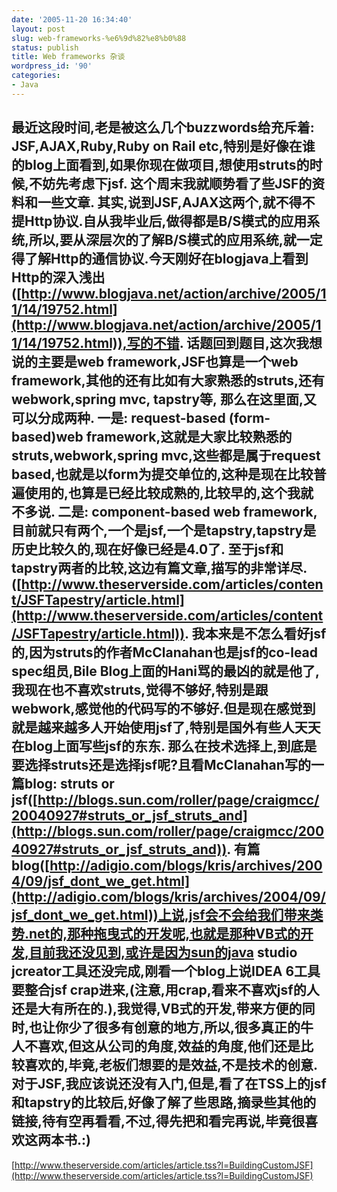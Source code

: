 ```yaml
---
date: '2005-11-20 16:34:40'
layout: post
slug: web-frameworks-%e6%9d%82%e8%b0%88
status: publish
title: Web frameworks 杂谈
wordpress_id: '90'
categories:
- Java
---
```



最近这段时间,老是被这么几个buzzwords给充斥着: JSF,AJAX,Ruby,Ruby on Rail etc,特别是好像在谁的blog上面看到,如果你现在做项目,想使用struts的时候,不妨先考虑下jsf. 这个周末我就顺势看了些JSF的资料和一些文章.
其实,说到JSF,AJAX这两个,就不得不提Http协议.自从我毕业后,做得都是B/S模式的应用系统,所以,要从深层次的了解B/S模式的应用系统,就一定得了解Http的通信协议.今天刚好在blogjava上看到 Http的深入浅出([http://www.blogjava.net/action/archive/2005/11/14/19752.html](http://www.blogjava.net/action/archive/2005/11/14/19752.html)),写的不错.
话题回到题目,这次我想说的主要是web framework,JSF也算是一个web framework,其他的还有比如有大家熟悉的struts,还有webwork,spring mvc, tapstry等, 那么在这里面,又可以分成两种.
一是: request-based (form-based)web framework,这就是大家比较熟悉的struts,webwork,spring mvc,这些都是属于request based,也就是以form为提交单位的,这种是现在比较普遍使用的,也算是已经比较成熟的,比较早的,这个我就不多说.
二是: component-based web framework,目前就只有两个,一个是jsf,一个是tapstry,tapstry是历史比较久的,现在好像已经是4.0了. 至于jsf和tapstry两者的比较,这边有篇文章,描写的非常详尽.([http://www.theserverside.com/articles/content/JSFTapestry/article.html](http://www.theserverside.com/articles/content/JSFTapestry/article.html)).
我本来是不怎么看好jsf的,因为struts的作者McClanahan也是jsf的co-lead spec组员,Bile Blog上面的Hani骂的最凶的就是他了,我现在也不喜欢struts,觉得不够好,特别是跟webwork,感觉他的代码写的不够好.但是现在感觉到就是越来越多人开始使用jsf了,特别是国外有些人天天在blog上面写些jsf的东东.
那么在技术选择上,到底是要选择struts还是选择jsf呢?且看McClanahan写的一篇blog: struts or jsf([http://blogs.sun.com/roller/page/craigmcc/20040927#struts_or_jsf_struts_and](http://blogs.sun.com/roller/page/craigmcc/20040927#struts_or_jsf_struts_and)).
有篇blog([http://adigio.com/blogs/kris/archives/2004/09/jsf_dont_we_get.html](http://adigio.com/blogs/kris/archives/2004/09/jsf_dont_we_get.html))上说,jsf会不会给我们带来类势.net的,那种拖曳式的开发呢,也就是那种VB式的开发,目前我还没见到,或许是因为sun的java studio jcreator工具还没完成,刚看一个blog上说IDEA 6工具要整合jsf crap进来,(注意,用crap,看来不喜欢jsf的人还是大有所在的.),我觉得,VB式的开发,带来方便的同时,也让你少了很多有创意的地方,所以,很多真正的牛人不喜欢,但这从公司的角度,效益的角度,他们还是比较喜欢的,毕竟,老板们想要的是效益,不是技术的创意.
对于JSF,我应该说还没有入门,但是,看了在TSS上的jsf和tapstry的比较后,好像了解了些思路,摘录些其他的链接,待有空再看看,不过,得先把<webwork in action>和<ajax in action>看完再说,毕竟很喜欢这两本书.:)
--------------------
[http://www.theserverside.com/articles/article.tss?l=BuildingCustomJSF](http://www.theserverside.com/articles/article.tss?l=BuildingCustomJSF)

